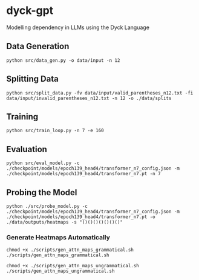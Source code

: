 # dyck-gpt
Modelling dependency in LLMs using the Dyck Language

## Data Generation
```
python src/data_gen.py -o data/input -n 12
```
## Splitting Data
```
python src/split_data.py -fv data/input/valid_parentheses_n12.txt -fi data/input/invalid_parentheses_n12.txt -n 12 -o ./data/splits
```
## Training
```
python src/train_loop.py -n 7 -e 160
```

## Evaluation
```
python src/eval_model.py -c ./checkpoint/models/epoch139_head4/transformer_n7_config.json -m ./checkpoint/models/epoch139_head4/transformer_n7.pt -n 7
```

## Probing the Model
```
python ./src/probe_model.py -c ./checkpoint/models/epoch139_head4/transformer_n7_config.json -m ./checkpoint/models/epoch139_head4/transformer_n7.pt -o ./data/outputs/heatmaps -s "()()()()()()()"
```

### Generate Heatmaps Automatically
```
chmod +x ./scripts/gen_attn_maps_grammatical.sh
./scripts/gen_attn_maps_grammatical.sh

chmod +x ./scripts/gen_attn_maps_ungrammatical.sh
./scripts/gen_attn_maps_ungrammatical.sh
```